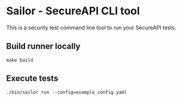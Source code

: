 # Sailor - SecureAPI CLI tool
This is a security test command line tool to run your SecureAPI tests.


## Build runner locally
`make build`

## Execute tests
`./bin/sailor run --config=example_config.yaml`


